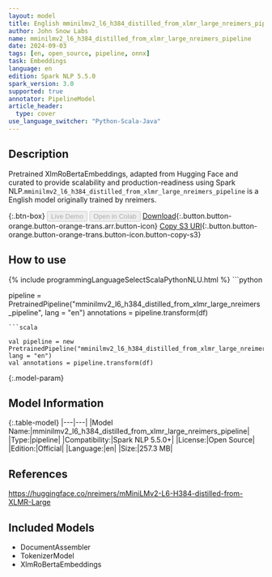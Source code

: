 ```yaml
---
layout: model
title: English mminilmv2_l6_h384_distilled_from_xlmr_large_nreimers_pipeline pipeline XlmRoBertaEmbeddings from nreimers
author: John Snow Labs
name: mminilmv2_l6_h384_distilled_from_xlmr_large_nreimers_pipeline
date: 2024-09-03
tags: [en, open_source, pipeline, onnx]
task: Embeddings
language: en
edition: Spark NLP 5.5.0
spark_version: 3.0
supported: true
annotator: PipelineModel
article_header:
  type: cover
use_language_switcher: "Python-Scala-Java"
---
```


## Description

Pretrained XlmRoBertaEmbeddings, adapted from Hugging Face and curated to provide scalability and production-readiness using Spark NLP.`mminilmv2_l6_h384_distilled_from_xlmr_large_nreimers_pipeline` is a English model originally trained by nreimers.

{:.btn-box}
<button class="button button-orange" disabled>Live Demo</button>
<button class="button button-orange" disabled>Open in Colab</button>
[Download](https://s3.amazonaws.com/auxdata.johnsnowlabs.com/public/models/mminilmv2_l6_h384_distilled_from_xlmr_large_nreimers_pipeline_en_5.5.0_3.0_1725390713013.zip){:.button.button-orange.button-orange-trans.arr.button-icon}
[Copy S3 URI](s3://auxdata.johnsnowlabs.com/public/models/mminilmv2_l6_h384_distilled_from_xlmr_large_nreimers_pipeline_en_5.5.0_3.0_1725390713013.zip){:.button.button-orange.button-orange-trans.button-icon.button-copy-s3}

## How to use



<div class="tabs-box" markdown="1">
{% include programmingLanguageSelectScalaPythonNLU.html %}
```python

pipeline = PretrainedPipeline("mminilmv2_l6_h384_distilled_from_xlmr_large_nreimers_pipeline", lang = "en")
annotations =  pipeline.transform(df)   

```
```scala

val pipeline = new PretrainedPipeline("mminilmv2_l6_h384_distilled_from_xlmr_large_nreimers_pipeline", lang = "en")
val annotations = pipeline.transform(df)

```
</div>

{:.model-param}
## Model Information

{:.table-model}
|---|---|
|Model Name:|mminilmv2_l6_h384_distilled_from_xlmr_large_nreimers_pipeline|
|Type:|pipeline|
|Compatibility:|Spark NLP 5.5.0+|
|License:|Open Source|
|Edition:|Official|
|Language:|en|
|Size:|257.3 MB|

## References

https://huggingface.co/nreimers/mMiniLMv2-L6-H384-distilled-from-XLMR-Large

## Included Models

- DocumentAssembler
- TokenizerModel
- XlmRoBertaEmbeddings